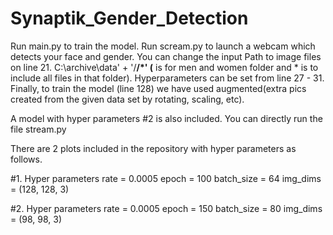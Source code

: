 # Synaptik_Gender_Detection
Run main.py to train the model.
Run scream.py to launch a webcam which detects your face and gender.
 You can change the input Path to image files on line 21. C:\archive\data' + '/**/*' 
 (** is for men and women folder and * is to include all files in that folder).
 Hyperparameters can be set from line 27 - 31.
 Finally, to train the model (line 128) we have used augmented(extra pics created from the given data set by rotating, scaling, etc).
 

A model with hyper parameters #2 is also included. You can directly run the file stream.py 



There are 2 plots included in the repository with hyper parameters as follows.

#1. Hyper parameters
rate = 0.0005
epoch = 100
batch_size = 64
img_dims = (128, 128, 3)



#2. Hyper parameters
rate = 0.0005
epoch = 150
batch_size = 80
img_dims = (98, 98, 3)
